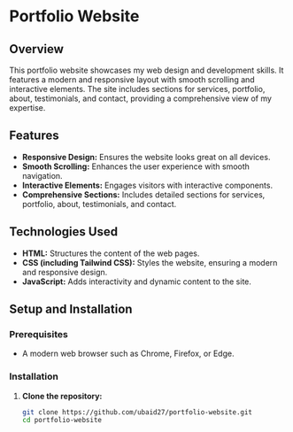 # Portfolio Website

## Overview
This portfolio website showcases my web design and development skills. It features a modern and responsive layout with smooth scrolling and interactive elements. The site includes sections for services, portfolio, about, testimonials, and contact, providing a comprehensive view of my expertise.

## Features
- **Responsive Design:** Ensures the website looks great on all devices.
- **Smooth Scrolling:** Enhances the user experience with smooth navigation.
- **Interactive Elements:** Engages visitors with interactive components.
- **Comprehensive Sections:** Includes detailed sections for services, portfolio, about, testimonials, and contact.

## Technologies Used
- **HTML:** Structures the content of the web pages.
- **CSS (including Tailwind CSS):** Styles the website, ensuring a modern and responsive design.
- **JavaScript:** Adds interactivity and dynamic content to the site.

## Setup and Installation

### Prerequisites
- A modern web browser such as Chrome, Firefox, or Edge.

### Installation
1. **Clone the repository:**
   ```sh
   git clone https://github.com/ubaid27/portfolio-website.git
   cd portfolio-website
